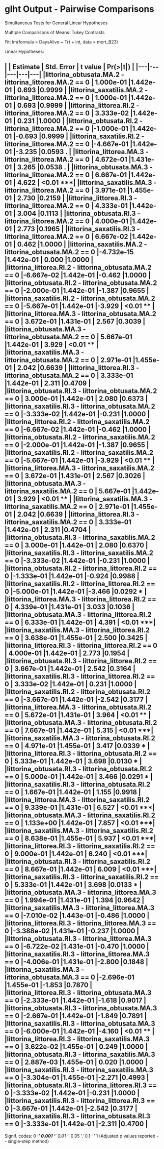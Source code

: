 # glht Output - Pairwise Comparisons

Simultaneous Tests for General Linear Hypotheses

Multiple Comparisons of Means: Tukey Contrasts

Fit: lm(formula = DaysAlive ~ Trt + int, data = mort_B23)

Linear Hypotheses:  

|                                                           | Estimate | Std. Error | t value | Pr(>|t|) |
|---|---|---|---|---|
|littorina_obtusata.MA.2 - littorina_littorea.MA.2 == 0   | 1.000e-01  |1.442e-01  | 0.693   |0.9999    |
|littorina_saxatilis.MA.2 - littorina_littorea.MA.2 == 0  | 1.000e-01  |1.442e-01  | 0.693   |0.9999    |
|littorina_littorea.RI.2 - littorina_littorea.MA.2 == 0   | 3.333e-02  |1.442e-01  | 0.231   |1.0000    |
|littorina_obtusata.RI.2 - littorina_littorea.MA.2 == 0   |-1.000e-01  |1.442e-01  |-0.693   |0.9999    |
|littorina_saxatilis.RI.2 - littorina_littorea.MA.2 == 0  |-4.667e-01  |1.442e-01  |-3.235   |0.0593 .  |
|littorina_littorea.MA.3 - littorina_littorea.MA.2 == 0   | 4.672e-01  |1.431e-01  | 3.265   |0.0538 .  |
|littorina_obtusata.MA.3 - littorina_littorea.MA.2 == 0   | 6.667e-01  |1.442e-01  | 4.622   | <0.01 ***|
|littorina_saxatilis.MA.3 - littorina_littorea.MA.2 == 0  | 3.971e-01  |1.455e-01  | 2.730   |0.2159    |
|littorina_littorea.RI.3 - littorina_littorea.MA.2 == 0   | 4.333e-01  |1.442e-01  | 3.004   |0.1113    |
|littorina_obtusata.RI.3 - littorina_littorea.MA.2 == 0   | 4.000e-01  |1.442e-01  | 2.773   |0.1965    |
|littorina_saxatilis.RI.3 - littorina_littorea.MA.2 == 0  | 6.667e-02  |1.442e-01  | 0.462   |1.0000    |
|littorina_saxatilis.MA.2 - littorina_obtusata.MA.2 == 0  |-4.732e-15  |1.442e-01  | 0.000   |1.0000    |
|littorina_littorea.RI.2 - littorina_obtusata.MA.2 == 0   |-6.667e-02  |1.442e-01  |-0.462   |1.0000    |
|littorina_obtusata.RI.2 - littorina_obtusata.MA.2 == 0   |-2.000e-01  |1.442e-01  |-1.387   |0.9655    |
|littorina_saxatilis.RI.2 - littorina_obtusata.MA.2 == 0  |-5.667e-01  |1.442e-01  |-3.929   | <0.01 ** |
|littorina_littorea.MA.3 - littorina_obtusata.MA.2 == 0   | 3.672e-01  |1.431e-01  | 2.567   |0.3039    |
|littorina_obtusata.MA.3 - littorina_obtusata.MA.2 == 0   | 5.667e-01  |1.442e-01  | 3.929   | <0.01 ** |
|littorina_saxatilis.MA.3 - littorina_obtusata.MA.2 == 0  | 2.971e-01  |1.455e-01  | 2.042   |0.6639    |
|littorina_littorea.RI.3 - littorina_obtusata.MA.2 == 0   | 3.333e-01  |1.442e-01  | 2.311   |0.4709    |
|littorina_obtusata.RI.3 - littorina_obtusata.MA.2 == 0   | 3.000e-01  |1.442e-01  | 2.080   |0.6373    |
|littorina_saxatilis.RI.3 - littorina_obtusata.MA.2 == 0  |-3.333e-02  |1.442e-01  |-0.231   |1.0000    |
|littorina_littorea.RI.2 - littorina_saxatilis.MA.2 == 0  |-6.667e-02  |1.442e-01  |-0.462   |1.0000    |
|littorina_obtusata.RI.2 - littorina_saxatilis.MA.2 == 0  |-2.000e-01  |1.442e-01  |-1.387   |0.9655    |
|littorina_saxatilis.RI.2 - littorina_saxatilis.MA.2 == 0 |-5.667e-01  |1.442e-01  |-3.929   | <0.01 ** |
|littorina_littorea.MA.3 - littorina_saxatilis.MA.2 == 0  | 3.672e-01  |1.431e-01  | 2.567   |0.3026    |
|littorina_obtusata.MA.3 - littorina_saxatilis.MA.2 == 0  | 5.667e-01  |1.442e-01  | 3.929   | <0.01 ** |
|littorina_saxatilis.MA.3 - littorina_saxatilis.MA.2 == 0 | 2.971e-01  |1.455e-01  | 2.042   |0.6639    |
|littorina_littorea.RI.3 - littorina_saxatilis.MA.2 == 0  | 3.333e-01  |1.442e-01  | 2.311   |0.4704    |
|littorina_obtusata.RI.3 - littorina_saxatilis.MA.2 == 0  | 3.000e-01  |1.442e-01  | 2.080   |0.6370    |
|littorina_saxatilis.RI.3 - littorina_saxatilis.MA.2 == 0 |-3.333e-02  |1.442e-01  |-0.231   |1.0000    |
|littorina_obtusata.RI.2 - littorina_littorea.RI.2 == 0   |-1.333e-01  |1.442e-01  |-0.924   |0.9988    |
|littorina_saxatilis.RI.2 - littorina_littorea.RI.2 == 0  |-5.000e-01  |1.442e-01  |-3.466   |0.0292 *  |
|littorina_littorea.MA.3 - littorina_littorea.RI.2 == 0   | 4.339e-01  |1.431e-01  | 3.033   |0.1036    |
|littorina_obtusata.MA.3 - littorina_littorea.RI.2 == 0   | 6.333e-01  |1.442e-01  | 4.391   | <0.01 ***|
|littorina_saxatilis.MA.3 - littorina_littorea.RI.2 == 0  | 3.638e-01  |1.455e-01  | 2.500   |0.3425    |
|littorina_littorea.RI.3 - littorina_littorea.RI.2 == 0   | 4.000e-01  |1.442e-01  | 2.773   |0.1954    |
|littorina_obtusata.RI.3 - littorina_littorea.RI.2 == 0   | 3.667e-01  |1.442e-01  | 2.542   |0.3164    |
|littorina_saxatilis.RI.3 - littorina_littorea.RI.2 == 0  | 3.333e-02  |1.442e-01  | 0.231   |1.0000    |
|littorina_saxatilis.RI.2 - littorina_obtusata.RI.2 == 0  |-3.667e-01  |1.442e-01  |-2.542   |0.3177    |
|littorina_littorea.MA.3 - littorina_obtusata.RI.2 == 0   | 5.672e-01  |1.431e-01  | 3.964   | <0.01 ** |
|littorina_obtusata.MA.3 - littorina_obtusata.RI.2 == 0   | 7.667e-01  |1.442e-01  | 5.315   | <0.01 ***|
|littorina_saxatilis.MA.3 - littorina_obtusata.RI.2 == 0  | 4.971e-01  |1.455e-01  | 3.417   |0.0339 *  |
|littorina_littorea.RI.3 - littorina_obtusata.RI.2 == 0   | 5.333e-01  |1.442e-01  | 3.698   |0.0130 *  |
|littorina_obtusata.RI.3 - littorina_obtusata.RI.2 == 0   | 5.000e-01  |1.442e-01  | 3.466   |0.0291 *  |
|littorina_saxatilis.RI.3 - littorina_obtusata.RI.2 == 0  | 1.667e-01  |1.442e-01  | 1.155   |0.9918    |
|littorina_littorea.MA.3 - littorina_saxatilis.RI.2 == 0  | 9.339e-01  |1.431e-01  | 6.527   | <0.01 ***|
|littorina_obtusata.MA.3 - littorina_saxatilis.RI.2 == 0  | 1.133e+00  |1.442e-01  | 7.857   | <0.01 ***|
|littorina_saxatilis.MA.3 - littorina_saxatilis.RI.2 == 0 | 8.638e-01  |1.455e-01  | 5.937   | <0.01 ***|
|littorina_littorea.RI.3 - littorina_saxatilis.RI.2 == 0  | 9.000e-01  |1.442e-01  | 6.240   | <0.01 ***|
|littorina_obtusata.RI.3 - littorina_saxatilis.RI.2 == 0  | 8.667e-01  |1.442e-01  | 6.009   | <0.01 ***|
|littorina_saxatilis.RI.3 - littorina_saxatilis.RI.2 == 0 | 5.333e-01  |1.442e-01  | 3.698   |0.0133 *  |
|littorina_obtusata.MA.3 - littorina_littorea.MA.3 == 0   | 1.994e-01  |1.431e-01  | 1.394   |0.9642    |
|littorina_saxatilis.MA.3 - littorina_littorea.MA.3 == 0  |-7.010e-02  |1.443e-01  |-0.486   |1.0000    |
|littorina_littorea.RI.3 - littorina_littorea.MA.3 == 0   |-3.388e-02  |1.431e-01  |-0.237   |1.0000    |
|littorina_obtusata.RI.3 - littorina_littorea.MA.3 == 0   |-6.722e-02  |1.431e-01  |-0.470   |1.0000    |
|littorina_saxatilis.RI.3 - littorina_littorea.MA.3 == 0  |-4.006e-01  |1.431e-01  |-2.800   |0.1848    |
|littorina_saxatilis.MA.3 - littorina_obtusata.MA.3 == 0  |-2.696e-01  |1.455e-01  |-1.853   |0.7870    |
|littorina_littorea.RI.3 - littorina_obtusata.MA.3 == 0   |-2.333e-01  |1.442e-01  |-1.618   |0.9017    |
|littorina_obtusata.RI.3 - littorina_obtusata.MA.3 == 0   |-2.667e-01  |1.442e-01  |-1.849   |0.7891    |
|littorina_saxatilis.RI.3 - littorina_obtusata.MA.3 == 0  |-6.000e-01  |1.442e-01  |-4.160   | <0.01 ** |
|littorina_littorea.RI.3 - littorina_saxatilis.MA.3 == 0  | 3.622e-02  |1.455e-01  | 0.249   |1.0000    |
|littorina_obtusata.RI.3 - littorina_saxatilis.MA.3 == 0  | 2.887e-03  |1.455e-01  | 0.020   |1.0000    |
|littorina_saxatilis.RI.3 - littorina_saxatilis.MA.3 == 0 |-3.304e-01  |1.455e-01  |-2.271   |0.4993    |
|littorina_obtusata.RI.3 - littorina_littorea.RI.3 == 0   |-3.333e-02  |1.442e-01  |-0.231   |1.0000    |
|littorina_saxatilis.RI.3 - littorina_littorea.RI.3 == 0  |-3.667e-01  |1.442e-01  |-2.542   |0.3177    |
|littorina_saxatilis.RI.3 - littorina_obtusata.RI.3 == 0  |-3.333e-01  |1.442e-01  |-2.311   |0.4700    |
---
Signif. codes:  0 ‘***’ 0.001 ‘**’ 0.01 ‘*’ 0.05 ‘.’ 0.1 ‘ ’ 1
(Adjusted p values reported -- single-step method)
